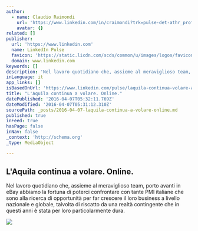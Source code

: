 ```yaml
---
author:
  - name: Claudio Raimondi
    url: 'https://www.linkedin.com/in/craimondi?trk=pulse-det-athr_prof-art_hdr'
    avatar: {}
related: []
publisher:
  url: 'https://www.linkedin.com'
  name: LinkedIn Pulse
  favicon: 'https://static.licdn.com/scds/common/u/images/logos/favicons/v1/favicon.ico'
  domain: www.linkedin.com
keywords: []
description: 'Nel lavoro quotidiano che, assieme al meraviglioso team, porto avanti in eBay abbiamo la fortuna di poterci confrontare con tante PMI italiane che sono alla ricerca di opportunità per far crescere il loro business a livello nazionale e globale, talvolta di riscatto da una realtà contingente che in questi anni è stata per loro particolarmente dura.'
inLanguage: it
app_links: []
isBasedOnUrl: 'https://www.linkedin.com/pulse/laquila-continua-volare-anche-online-claudio-raimondi'
title: "L'Aquila continua a volare. Online."
datePublished: '2016-04-07T05:32:11.769Z'
dateModified: '2016-04-07T05:31:12.310Z'
sourcePath: _posts/2016-04-07-laquila-continua-a-volare-online.md
published: true
inFeed: true
hasPage: false
inNav: false
_context: 'http://schema.org'
_type: MediaObject

---
```

<article style=""><h1>L'Aquila continua a volare. Online.</h1><p>Nel lavoro quotidiano che, assieme al meraviglioso team, porto avanti in eBay abbiamo la fortuna di poterci confrontare con tante PMI italiane che sono alla ricerca di opportunità per far crescere il loro business a livello nazionale e globale, talvolta di riscatto da una realtà contingente che in questi anni è stata per loro particolarmente dura.</p><img src="https://media.licdn.com/mpr/mpr/AAEAAQAAAAAAAAjAAAAAJGI2ZGRhODFmLTZkODctNDViZi1iMTNhLTY2MjU4OGI3ZTcyZQ.jpg" /></article>